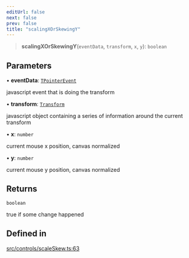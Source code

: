 ```yaml
---
editUrl: false
next: false
prev: false
title: "scalingXOrSkewingY"
---
```


> **scalingXOrSkewingY**(`eventData`, `transform`, `x`, `y`): `boolean`

## Parameters

• **eventData**: [`TPointerEvent`](/api/type-aliases/tpointerevent/)

javascript event that is doing the transform

• **transform**: [`Transform`](/api/type-aliases/transform/)

javascript object containing a series of information around the current transform

• **x**: `number`

current mouse x position, canvas normalized

• **y**: `number`

current mouse y position, canvas normalized

## Returns

`boolean`

true if some change happened

## Defined in

[src/controls/scaleSkew.ts:63](https://github.com/fabricjs/fabric.js/blob/v6.0.0-rc4/src/controls/scaleSkew.ts#L63)
